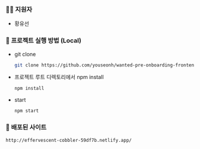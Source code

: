 ### 👩‍💻 지원자

- 황유선

### 📣 프로젝트 실행 방법 (Local)

- git clone
  ```bash
  git clone https://github.com/youseonh/wanted-pre-onboarding-frontend.git
  ```
- 프로젝트 루트 디렉토리에서 npm install
  ```bash
  npm install
  ```
- start
  ```bash
  npm start
  ```

### 📣 배포된 사이트

```bash
http://effervescent-cobbler-59df7b.netlify.app/
```
